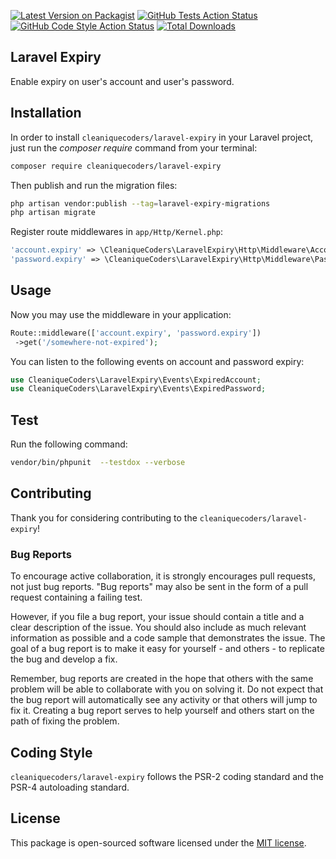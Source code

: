 [![Latest Version on Packagist](https://img.shields.io/packagist/v/cleaniquecoders/laravel-expiry.svg?style=flat-square)](https://packagist.org/packages/cleaniquecoders/laravel-expiry)
[![GitHub Tests Action Status](https://img.shields.io/github/actions/workflow/status/cleaniquecoders/laravel-expiry/run-tests.yml?branch=main&label=tests&style=flat-square)](https://github.com/cleaniquecoders/laravel-expiry/actions?query=workflow%3Arun-tests+branch%3Amain)
[![GitHub Code Style Action Status](https://img.shields.io/github/actions/workflow/status/cleaniquecoders/laravel-expiry/fix-php-code-style-issues.yml?branch=main&label=code%20style&style=flat-square)](https://github.com/cleaniquecoders/laravel-expiry/actions?query=workflow%3A"Fix+PHP+code+style+issues"+branch%3Amain)
[![Total Downloads](https://img.shields.io/packagist/dt/cleaniquecoders/laravel-expiry.svg?style=flat-square)](https://packagist.org/packages/cleaniquecoders/laravel-expiry)

## Laravel Expiry

Enable expiry on user's account and user's password.

## Installation

In order to install `cleaniquecoders/laravel-expiry` in your Laravel project, just run the *composer require* command from your terminal:

```bash
composer require cleaniquecoders/laravel-expiry
```

Then publish and run the migration files:

```bash
php artisan vendor:publish --tag=laravel-expiry-migrations
php artisan migrate
```

Register route middlewares in `app/Http/Kernel.php`:

```php
'account.expiry' => \CleaniqueCoders\LaravelExpiry\Http\Middleware\AccountExpiry::class,
'password.expiry' => \CleaniqueCoders\LaravelExpiry\Http\Middleware\PasswordExpiry::class,
```

## Usage

Now you may use the middleware in your application:

```php
Route::middleware(['account.expiry', 'password.expiry'])
 ->get('/somewhere-not-expired');
```

You can listen to the following events on account and password expiry:

```php
use CleaniqueCoders\LaravelExpiry\Events\ExpiredAccount;
use CleaniqueCoders\LaravelExpiry\Events\ExpiredPassword;
```

## Test

Run the following command:

```bash
vendor/bin/phpunit  --testdox --verbose
```

## Contributing

Thank you for considering contributing to the `cleaniquecoders/laravel-expiry`!

### Bug Reports

To encourage active collaboration, it is strongly encourages pull requests, not just bug reports. "Bug reports" may also be sent in the form of a pull request containing a failing test.

However, if you file a bug report, your issue should contain a title and a clear description of the issue. You should also include as much relevant information as possible and a code sample that demonstrates the issue. The goal of a bug report is to make it easy for yourself - and others - to replicate the bug and develop a fix.

Remember, bug reports are created in the hope that others with the same problem will be able to collaborate with you on solving it. Do not expect that the bug report will automatically see any activity or that others will jump to fix it. Creating a bug report serves to help yourself and others start on the path of fixing the problem.

## Coding Style

`cleaniquecoders/laravel-expiry` follows the PSR-2 coding standard and the PSR-4 autoloading standard.

## License

This package is open-sourced software licensed under the [MIT license](http://opensource.org/licenses/MIT).
